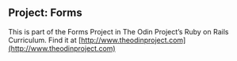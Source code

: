 ## Project: Forms

This is part of the Forms Project in The Odin Project’s Ruby on Rails Curriculum. Find it at [http://www.theodinproject.com](http://www.theodinproject.com)